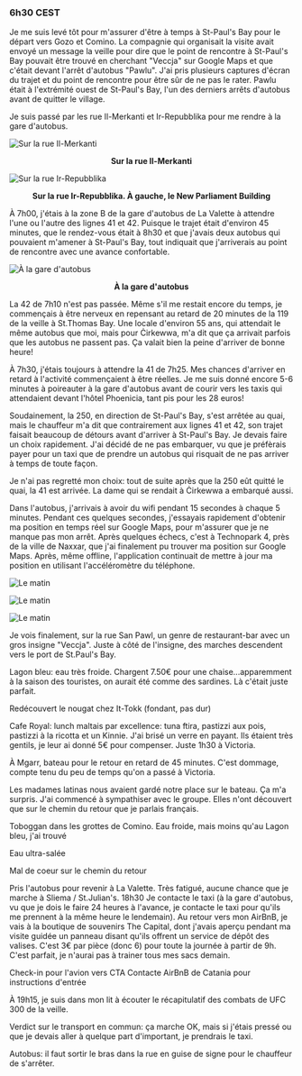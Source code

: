 ### 6h30 CEST
Je me suis levé tôt pour m'assurer d'être à temps à St-Paul's Bay pour le départ vers Gozo et Comino. La compagnie qui organisait la visite avait envoyé un message la veille pour dire que le point de rencontre à St-Paul's Bay pouvait être trouvé en cherchant "Veccja" sur Google Maps et que c'était devant l'arrêt d'autobus "Pawlu". J'ai pris plusieurs captures d'écran du trajet et du point de rencontre pour être sûr de ne pas le rater. Pawlu était à l'extrémité ouest de St-Paul's Bay, l'un des derniers arrêts d'autobus avant de quitter le village.

Je suis passé par les rue Il-Merkanti et Ir-Repubblika pour me rendre à la gare d'autobus.

![Sur la rue Il-Merkanti](/assets/2024/04/20240414_europe/morning.jpg)
<p align="center"><b>Sur la rue Il-Merkanti</b></p>

![Sur la rue Ir-Repubblika](/assets/2024/04/20240414_europe/morning02.jpg)
<p align="center"><b>Sur la rue Ir-Repubblika. À gauche, le New Parliament Building</b></p>

À 7h00, j'étais à la zone B de la gare d'autobus de La Valette à attendre l'une ou l'autre des lignes 41 et 42. Puisque le trajet était d'environ 45 minutes, que le rendez-vous était à 8h30 et que j'avais deux autobus qui pouvaient m'amener à St-Paul's Bay, tout indiquait que j'arriverais au point de rencontre avec une avance confortable.

![À la gare d'autobus](/assets/2024/04/20240414_europe/buses.jpg)
<p align="center"><b>À la gare d'autobus</b></p>

La 42 de 7h10 n'est pas passée. Même s'il me restait encore du temps, je commençais à être nerveux en repensant au retard de 20 minutes de la 119 de la veille à St.Thomas Bay. Une locale d'environ 55 ans, qui attendait le même autobus que moi, mais pour Ċirkewwa, m'a dit que ça arrivait parfois que les autobus ne passent pas. Ça valait bien la peine d'arriver de bonne heure!

À 7h30, j'étais toujours à attendre la 41 de 7h25. Mes chances d'arriver en retard à l'activité commençaient à être réelles. Je me suis donné encore 5-6 minutes à poireauter à la gare d'autobus avant de courir vers les taxis qui attendaient devant l'hôtel Phoenicia, tant pis pour les 28 euros!

Soudainement, la 250, en direction de St-Paul's Bay, s'est arrêtée au quai, mais le chauffeur m'a dit que contrairement aux lignes 41 et 42, son trajet faisait beaucoup de détours avant d'arriver à St-Paul's Bay. Je devais faire un choix rapidement. J'ai décidé de ne pas embarquer, vu que je préfèrais payer pour un taxi que de prendre un autobus qui risquait de ne pas arriver à temps de toute façon.

Je n'ai pas regretté mon choix: tout de suite après que la 250 eût quitté le quai, la 41 est arrivée. La dame qui se rendait à Ċirkewwa a embarqué aussi.

Dans l'autobus, j'arrivais à avoir du wifi pendant 15 secondes à chaque 5 minutes. Pendant ces quelques secondes, j'essayais rapidement d'obtenir ma position en temps réel sur Google Maps, pour m'assurer que je ne manque pas mon arrêt. Après quelques échecs, c'est à Technopark 4, près de la ville de Naxxar, que j'ai finalement pu trouver ma position sur Google Maps. Après, même offline, l'application continuait de mettre à jour ma position en utilisant l'accéléromètre du téléphone.

![Le matin](/assets/2024/04/20240414_europe/stpaulsbay.jpg)

![Le matin](/assets/2024/04/20240414_europe/sea_adventure.jpg)

![Le matin](/assets/2024/04/20240414_europe/stpaulsbay02.jpg)

Je vois finalement, sur la rue San Pawl, un genre de restaurant-bar avec un gros insigne "Veccja". Juste à côté de l'insigne, des marches descendent vers le port de St.Paul's Bay.

Lagon bleu: eau très froide. Chargent 7.50€ pour une chaise...apparemment à la saison des touristes, on aurait été comme des sardines. Là c'était juste parfait.

Redécouvert le nougat chez It-Tokk (fondant, pas dur)

Cafe Royal: lunch maltais par excellence: tuna ftira, pastizzi aux pois, pastizzi à la ricotta et un Kinnie. J'ai brisé un verre en payant. Ils étaient très gentils, je leur ai donné 5€ pour compenser. Juste 1h30 à Victoria.

À Mgarr, bateau pour le retour en retard de 45 minutes. C'est dommage, compte tenu du peu de temps qu'on a passé à Victoria.

Les madames latinas nous avaient gardé notre place sur le bateau. Ça m'a surpris. J'ai commencé à sympathiser avec le groupe. Elles n'ont découvert que sur le chemin du retour que je parlais français.

Toboggan dans les grottes de Comino. Eau froide, mais moins qu'au Lagon bleu, j'ai trouvé

Eau ultra-salée

Mal de coeur sur le chemin du retour

Pris l'autobus pour revenir à La Valette. Très fatigué, aucune chance que je marche à Sliema / St.Julian's. 18h30 Je contacte le taxi (à la gare d'autobus, vu que je dois le faire 24 heures à l'avance, je contacte le taxi pour qu'ils me prennent à la même heure le lendemain). Au retour vers mon AirBnB, je vais à la boutique de souvenirs The Capital, dont j'avais aperçu pendant ma visite guidée un panneau disant qu'ils offrent un service de dépôt des valises. C'est 3€ par pièce (donc 6) pour toute la journée à partir de 9h. C'est parfait, je n'aurai pas à trainer tous mes sacs demain.

Check-in pour l'avion vers CTA
Contacte AirBnB de Catania pour instructions d'entrée

À 19h15, je suis dans mon lit à écouter le récapitulatif des combats de UFC 300 de la veille.

Verdict sur le transport en commun: ça marche OK, mais si j'étais pressé ou que je devais aller à quelque part d'important, je prendrais le taxi.

Autobus: il faut sortir le bras dans la rue en guise de signe pour le chauffeur de s'arrêter.
